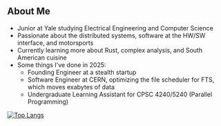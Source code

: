 ## About Me
- Junior at Yale studying Electrical Engineering and Computer Science
- Passionate about the distributed systems, software at the HW/SW interface, and motorsports
- Currently learning more about Rust, complex analysis, and South American cuisine
- Some things I've done in 2025:
  - Founding Engineer at a stealth startup
  - Software Engineer at CERN, optimizing the file scheduler for FTS, which moves exabytes of data
  - Undergraduate Learning Assistant for CPSC 4240/5240 (Parallel Programming)
<!-- - Some projects that I've contributed to: [grpc-gateway](https://github.com/grpc-ecosystem/grpc-gateway), [catppuccin tmux](https://github.com/catppuccin/tmux) -->

<!-- I am always open to connect and am looking for an internship for Summer 2025, so feel free to contact to me at bryan.sebaraj@yale.edu. -->


[![Top Langs](https://github-readme-stats.vercel.app/api/top-langs/?username=sebaraj&layout=compact&theme=dark)](https://github.com/sebaraj/github-readme-stats)  

<!-- [![GitHub Streak](https://streak-stats.demolab.com/?user=sebaraj&theme=dark&starting_year=2024&card_height=80)](https://git.io/streak-stats) --> 
